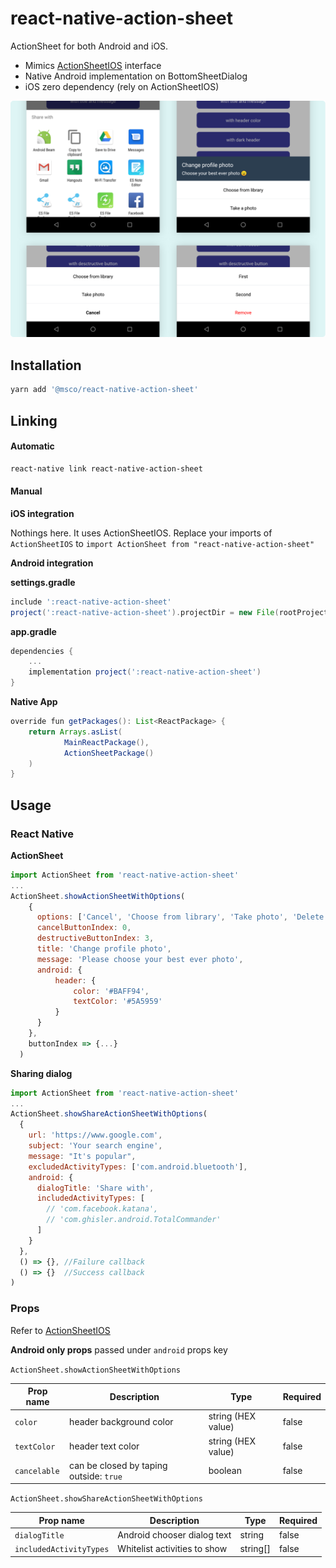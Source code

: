 # react-native-action-sheet

ActionSheet for both Android and iOS.

- Mimics [ActionSheetIOS](https://facebook.github.io/react-native/docs/actionsheetios) interface
- Native Android implementation on BottomSheetDialog
- iOS zero dependency (rely on ActionSheetIOS)

![](/misc/variations.png)

## Installation

```sh
yarn add '@msco/react-native-action-sheet'
```

## Linking

#### Automatic

```sh
react-native link react-native-action-sheet
```

#### Manual

**iOS integration**

Nothings here. It uses ActionSheetIOS.
Replace your imports of `ActionSheetIOS` to `import ActionSheet from "react-native-action-sheet"`

**Android integration**

**settings.gradle**

```groovy
include ':react-native-action-sheet'
project(':react-native-action-sheet').projectDir = new File(rootProject.projectDir, '../node_modules/react-native-action-sheet/android')
```

**app.gradle**

```groovy
dependencies {
    ...
    implementation project(':react-native-action-sheet')
}
```

**Native App**

```Java
override fun getPackages(): List<ReactPackage> {
    return Arrays.asList(
            MainReactPackage(),
            ActionSheetPackage()
    )
}
```

## Usage

### React Native

**ActionSheet**

```JavaScript
import ActionSheet from 'react-native-action-sheet'
...
ActionSheet.showActionSheetWithOptions(
    {
      options: ['Cancel', 'Choose from library', 'Take photo', 'Delete'],
      cancelButtonIndex: 0,
      destructiveButtonIndex: 3,
      title: 'Change profile photo',
      message: 'Please choose your best ever photo',
      android: {
          header: {
              color: '#BAFF94',
              textColor: '#5A5959'
          }
      }
    },
    buttonIndex => {...}
  )
```

**Sharing dialog**

```JavaScript
import ActionSheet from 'react-native-action-sheet'
...
ActionSheet.showShareActionSheetWithOptions(
  {
    url: 'https://www.google.com',
    subject: 'Your search engine',
    message: "It's popular",
    excludedActivityTypes: ['com.android.bluetooth'],
    android: {
      dialogTitle: 'Share with',
      includedActivityTypes: [
        // 'com.facebook.katana',
        // 'com.ghisler.android.TotalCommander'
      ]
    }
  },
  () => {}, //Failure callback
  () => {}  //Success callback
)
```

### Props

Refer to [ActionSheetIOS](https://facebook.github.io/react-native/docs/actionsheetios)

**Android only props** passed under `android` props key

`ActionSheet.showActionSheetWithOptions`

| Prop name    | Description                             | Type               | Required |
| ------------ | --------------------------------------- | ------------------ | -------- |
| `color`      | header background color                 | string (HEX value) | false    |
| `textColor`  | header text color                       | string (HEX value) | false    |
| `cancelable` | can be closed by taping outside: `true` | boolean            | false    |

`ActionSheet.showShareActionSheetWithOptions`

| Prop name               | Description                  | Type     | Required |
| ----------------------- | ---------------------------- | -------- | -------- |
| `dialogTitle`           | Android chooser dialog text  | string   | false    |
| `includedActivityTypes` | Whitelist activities to show | string[] | false    |
